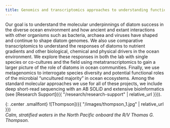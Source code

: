```yaml
---
title: Genomics and transcriptomics approaches to understanding function in the environment
---
```

Our goal is to understand the molecular underpinnings of diatom success in the diverse ocean environment and how ancient and extant interactions with other organisms such as bacteria, archaea and viruses have shaped and continue to shape diatom genomes. We also use comparative transcriptomics to understand the responses of diatoms to nutrient gradients and other biological, chemical and physical drivers in the ocean environment. We explore these responses in both the lab with single species or co-cultures and the field using metatranscriptomics to gain a larger picture of the role of diatoms in ocean communities. Finally, we use metagenomics to interrogate species diversity and potential functional roles of the microbial “uncultured majority” in ocean ecosystems. Among the standard molecular approaches we use for all of these projects, we include deep short-read sequencing with an AB SOLiD and extensive bioinformatics (see [Research Support]({{ "/research/research-support" | relative_url }})).

{: .center .smallfont}
![Thompson]({{ "/images/thompson_1.jpg" | relative_url }})  
*Calm, stratified waters in the North Pacific onboard the R/V Thomas G. Thompson.*

